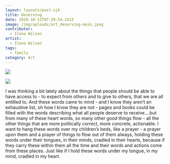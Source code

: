 ```yaml
---
layout: layouts/post.njk
title: Deserving
date: 2020-10-12T07:29:54.241Z
image: /img/uploads/art_deserving-main.jpeg
contributor:
  - Ilona Wilson
artist:
  - Ilona Wilson
tags:
  - family
category: Art
---
```

![](/img/uploads/art_deserving-1.jpeg)

![](/img/uploads/art_deserving-2.jpeg)

I was thinking a bit lately about the things that people should be able to have access to - to expect from others and to give to others, that we are all entitled to. And these words came to mind - and I know they aren’t an exhaustive list, oh how I know they are not - pages and books could be filled with the words describing what all people deserve to receive….but from many of these heart words, so many other good things flow - all the other things that are more politically correct, more concrete, actionable.
I want to hang these words over my children’s beds, like a prayer - a prayer upon them and a prayer of things to flow out of them always, holding these words under their tongues, in their minds, cradled in their hearts, because if they carry these within them all the time and their words and actions come from these places. Just like if I hold these words under my tongue, in my mind, cradled in my heart.